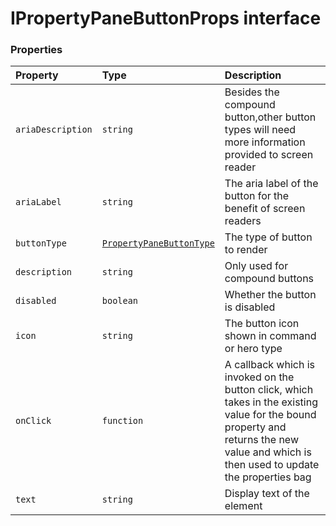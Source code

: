 # IPropertyPaneButtonProps interface










### Properties

| Property	   | Type	| Description|
|:-------------|:-------|:-----------|
|`ariaDescription`      | `string` | Besides the compound button,other button types will need more information provided to screen reader |
|`ariaLabel`      | `string` | The aria label of the button for the benefit of screen readers |
|`buttonType`      | [`PropertyPaneButtonType`](propertypanebuttontype.md) | The type of button to render |
|`description`      | `string` | Only used for compound buttons |
|`disabled`      | `boolean` | Whether the button is disabled |
|`icon`      | `string` | The button icon shown in command or hero type |
|`onClick`      | `function` |   A callback which is invoked on the button click, which takes in the existing value for the bound property  and returns the new value and which is then used to update the properties bag |
|`text`      | `string` | Display text of the element |





